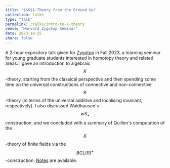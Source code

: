```yaml
---
title: "$$K$$-Theory from the Ground Up"
collection: talks
type: "Talk"
permalink: /talks/intro-to-k-theory
venue: "Harvard Zygotop Seminar"
date: 2023-10-25
share: false
---
```


A 2-hour expository talk given for [Zygotop](https://nataliesstewart.github.io/zygotop/) in Fall 2023, a learning seminar for young graduate students interested in homotopy theory and related areas. I gave an introduction to algebraic $$K$$-theory, starting from the classical perspective and then spending some time on the universal constructions of connective and non-connective $$K$$-theory (in terms of the universal additive and localising invariant, respectively). I also discussed Waldhausen's $$wS_\bullet$$ construction, and we concluded with a summary of Quillen's computation of the $$K$$-theory of finite fields via the $$BGL(R)^+$$-construction. [Notes](https://isabel-prime.github.io/files/k-theory-intro.pdf) are available.